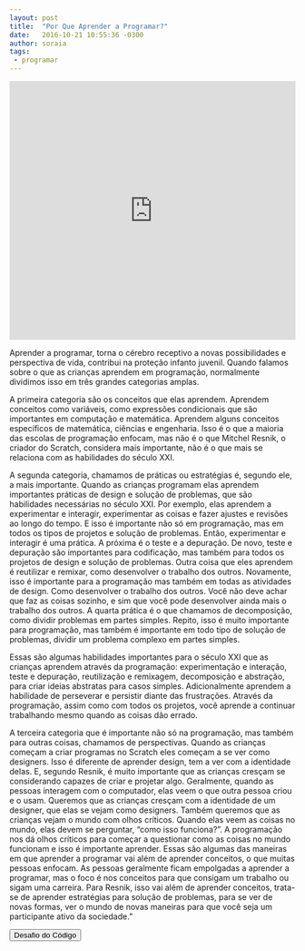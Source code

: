 ```yaml
---
layout: post
title:  "Por Que Aprender a Programar?"
date:   2016-10-21 10:55:36 -0300
author: soraia
tags:
 - programar
---
```


<iframe 
  width="100%" 
  height="455" 
  src="http://www.youtube.com/embed/fSiuXzG-kGA?&autoplay=1&autohide=1&modestbranding=0&showinfo=0&ap=%2526fmt%3D22" 
  frameborder="0" 
  allowfullscreen>
</iframe>

Aprender a programar, torna o cérebro receptivo a novas possibilidades e perspectiva de vida, contribui na proteção infanto juvenil. Quando falamos sobre o que as crianças aprendem em programação, normalmente dividimos isso em três grandes categorias amplas. 

A primeira categoria são os conceitos que elas aprendem. Aprendem conceitos como variáveis, como expressões condicionais que são importantes em computação e matemática. Aprendem alguns conceitos específicos de matemática, ciências e engenharia. Isso é o que a maioria das escolas de programação enfocam, mas não é o que Mitchel Resnik, o criador do Scratch, considera mais importante, não é o que mais se relaciona com as habilidades do século XXI.

A segunda categoria, chamamos de práticas ou estratégias é, segundo ele, a mais importante. Quando as crianças programam elas aprendem importantes práticas de design e solução de problemas, que são habilidades necessárias no século XXI. Por exemplo, elas aprendem a experimentar e interagir, experimentar as coisas e fazer ajustes e revisões ao longo do tempo. E isso é importante não só em programação, mas em todos os tipos de projetos e solução de problemas. Então, experimentar e interagir é uma prática. A próxima é o teste e a depuração. De novo, teste e depuração são importantes para codificação, mas também para todos os projetos de design e solução de problemas. Outra coisa que eles aprendem é reutilizar e remixar, como desenvolver o trabalho dos outros. Novamente, isso é importante para a programação mas também em todas as atividades de design. Como desenvolver o trabalho dos outros. Você não deve achar que faz as coisas sozinho, e sim que você pode desenvolver ainda mais o trabalho dos outros. A quarta prática é o que chamamos de decomposição, como dividir problemas em partes simples. Repito, isso é muito importante para programação, mas também é importante em todo tipo de solução de problemas, dividir um problema complexo em partes simples. 

Essas são algumas habilidades importantes para o século XXI que as crianças aprendem através da programação: experimentação e interação, teste e depuração, reutilização e remixagem, decomposição e abstração, para criar ideias abstratas para casos simples. Adicionalmente aprendem a habilidade de perseverar e persistir diante das frustrações. Através da programação, assim como com todos os projetos, você aprende a continuar trabalhando mesmo quando as coisas dão errado.

A terceira categoria que é importante não só na programação, mas também para outras coisas, chamamos de perspectivas. Quando as crianças começam a criar programas no Scratch eles começam a se ver como designers. Isso é diferente de aprender design, tem a ver com a identidade delas. E, segundo Resnik, é muito importante que as crianças cresçam se considerando capazes de criar e projetar algo. Geralmente, quando as pessoas interagem com o computador, elas veem o que outra pessoa criou e o usam. Queremos que as crianças cresçam com a identidade de um designer, que elas se vejam como designers. Também queremos que as crianças vejam o mundo com olhos críticos. Quando elas veem as coisas no mundo, elas devem se perguntar, “como isso funciona?”. A programação nos dá olhos críticos para começar a questionar como as coisas no mundo funcionam e isso é importante aprender. Essas são algumas das maneiras em que aprender a programar vai além de aprender conceitos, o que muitas pessoas enfocam. As pessoas geralmente ficam empolgadas a aprender a programar, mas o foco é nos conceitos para que consigam um trabalho ou sigam uma carreira. Para Resnik, isso vai além de aprender conceitos, trata-se de aprender estratégias para solução de problemas, para se ver de novas formas, ver o mundo de novas maneiras para que você seja um participante ativo da sociedade.”

<a href="https://www.desafiodocodigo.com.br" target="_blank"><button class="btn">Desafio do Código</button></a>

